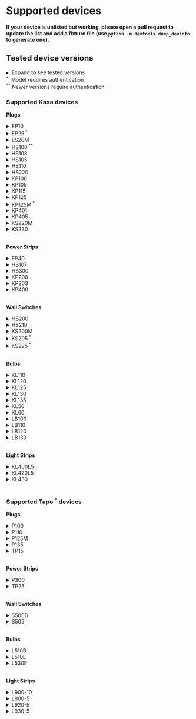 # Supported devices

**If your device is unlisted but working, please open a pull request to update the list and add a fixture file (use `python -m devtools.dump_devinfo` to generate one).**

## Tested device versions

&#x25B8;&nbsp; Expand to see tested versions<br>
<sup>*</sup>&nbsp; Model requires authentication<br>
<sup>**</sup> Newer versions require authentication

<!--SUPPORTED_START-->
### Supported Kasa devices

**Plugs**

<details><summary>EP10</summary>Hardware 1.0(US) Firmare 1.0.2</details>
<details><summary>EP25<sup> *</sup></summary>Hardware 2.6(US) Firmare 1.0.1<sup> *</sup><br>Hardware 2.6(US) Firmare 1.0.2<sup> *</sup></details>
<details><summary>ES20M</summary>Hardware 1.0(US) Firmare 1.0.8</details>
<details><summary>HS100<sup> **</sup></summary>Hardware 2.0(US) Firmare 1.5.6<br>Hardware 4.1(UK) Firmare 1.1.0<sup> *</sup><br>Hardware 1.0(US) Firmare 1.2.5<br>Hardware 1.0(UK) Firmare 1.2.6</details>
<details><summary>HS103</summary>Hardware 1.0(US) Firmare 1.5.7<br>Hardware 2.1(US) Firmare 1.1.4<br>Hardware 2.1(US) Firmare 1.1.2</details>
<details><summary>HS105</summary>Hardware 1.0(US) Firmare 1.2.9<br>Hardware 1.0(US) Firmare 1.5.6</details>
<details><summary>HS110</summary>Hardware 2.0(EU) Firmare 1.5.2<br>Hardware 4.0(EU) Firmare 1.0.4<br>Hardware 1.0(EU) Firmare 1.2.5<br>Hardware 1.0(US) Firmare 1.0.8</details>
<details><summary>HS220</summary>Hardware 1.0(US) Firmare 1.5.7<br>Hardware 2.0(US) Firmare 1.0.3<br>Hardware 1.0(US) Firmare 1.5.7</details>
<details><summary>KP100</summary>Hardware 3.0(US) Firmare 1.0.1</details>
<details><summary>KP105</summary>Hardware 1.0(UK) Firmare 1.0.7<br>Hardware 1.0(UK) Firmare 1.0.5</details>
<details><summary>KP115</summary>Hardware 1.0(US) Firmare 1.0.21<br>Hardware 1.0(US) Firmare 1.0.17<br>Hardware 1.0(EU) Firmare 1.0.16</details>
<details><summary>KP125</summary>Hardware 1.0(US) Firmare 1.0.6</details>
<details><summary>KP125M<sup> *</sup></summary>Hardware 1.0(US) Firmare 1.1.3<sup> *</sup></details>
<details><summary>KP401</summary>Hardware 1.0(US) Firmare 1.0.0</details>
<details><summary>KP405</summary>Hardware 1.0(US) Firmare 1.0.5</details>
<details><summary>KS220M</summary>Hardware 1.0(US) Firmare 1.0.4</details>
<details><summary>KS230</summary>Hardware 1.0(US) Firmare 1.0.14</details>
<br>

**Power Strips**

<details><summary>EP40</summary>Hardware 1.0(US) Firmare 1.0.2</details>
<details><summary>HS107</summary>Hardware 1.0(US) Firmare 1.0.8</details>
<details><summary>HS300</summary>Hardware 1.0(US) Firmare 1.0.10<br>Hardware 2.0(US) Firmare 1.0.3<br>Hardware 2.0(US) Firmare 1.0.12</details>
<details><summary>KP200</summary>Hardware 3.0(US) Firmare 1.0.3</details>
<details><summary>KP303</summary>Hardware 2.0(US) Firmare 1.0.3<br>Hardware 1.0(UK) Firmare 1.0.3</details>
<details><summary>KP400</summary>Hardware 1.0(US) Firmare 1.0.10<br>Hardware 2.0(US) Firmare 1.0.6</details>
<br>

**Wall Switches**

<details><summary>HS200</summary>Hardware 5.0(US) Firmare 1.0.2<br>Hardware 2.0(US) Firmare 1.5.7<br>Hardware 1.0(US) Firmare 1.1.0</details>
<details><summary>HS210</summary>Hardware 1.0(US) Firmare 1.5.8</details>
<details><summary>KS200M</summary>Hardware 1.0(US) Firmare 1.0.8</details>
<details><summary>KS205<sup> *</sup></summary>Hardware 1.0(US) Firmare 1.0.2<sup> *</sup></details>
<details><summary>KS225<sup> *</sup></summary>Hardware 1.0(US) Firmare 1.0.2<sup> *</sup></details>
<br>

**Bulbs**

<details><summary>KL110</summary>Hardware 1.0(US) Firmare 1.8.11</details>
<details><summary>KL120</summary>Hardware 1.0(US) Firmare 1.8.6</details>
<details><summary>KL125</summary>Hardware 4.0(US) Firmare 1.0.5<br>Hardware 2.0(US) Firmare 1.0.7<br>Hardware 1.20(US) Firmare 1.0.5</details>
<details><summary>KL130</summary>Hardware 1.0(US) Firmare 1.8.11<br>Hardware 1.0(EU) Firmare 1.8.8</details>
<details><summary>KL135</summary>Hardware 1.0(US) Firmare 1.0.6</details>
<details><summary>KL50</summary>Hardware 1.0(US) Firmare 1.1.13</details>
<details><summary>KL60</summary>Hardware 1.0(US) Firmare 1.1.13<br>Hardware 1.0(UN) Firmare 1.1.4</details>
<details><summary>LB100</summary>Hardware 1.0(US) Firmare 1.4.3</details>
<details><summary>LB110</summary>Hardware 1.0(US) Firmare 1.8.11</details>
<details><summary>LB120</summary>Hardware 1.0(US) Firmare 1.1.0</details>
<details><summary>LB130</summary>Hardware 1.0(US) Firmare 1.6.0</details>
<br>

**Light Strips**

<details><summary>KL400L5</summary>Hardware 1.0(US) Firmare 1.0.8<br>Hardware 1.0(US) Firmare 1.0.5</details>
<details><summary>KL420L5</summary>Hardware 1.0(US) Firmare 1.0.2</details>
<details><summary>KL430</summary>Hardware 2.0(US) Firmare 1.0.11<br>Hardware 2.0(US) Firmare 1.0.8<br>Hardware 1.0(US) Firmare 1.0.10<br>Hardware 2.0(US) Firmare 1.0.9<br>Hardware 2.0(UN) Firmare 1.0.8</details>
<br>


### Supported Tapo<sup> *</sup> devices

**Plugs**

<details><summary>P100</summary>Hardware 1.0.0 Firmare 1.3.7<br>Hardware 1.0.0 Firmare 1.1.3</details>
<details><summary>P110</summary>Hardware 1.0(EU) Firmare 1.2.3<br>Hardware 1.0(UK) Firmare 1.3.0</details>
<details><summary>P125M</summary>Hardware 1.0(US) Firmare 1.1.0</details>
<details><summary>P135</summary>Hardware 1.0(US) Firmare 1.0.5</details>
<details><summary>TP15</summary>Hardware 1.0(US) Firmare 1.0.3</details>
<br>

**Power Strips**

<details><summary>P300</summary>Hardware 1.0(EU) Firmare 1.0.7<br>Hardware 1.0(EU) Firmare 1.0.13</details>
<details><summary>TP25</summary>Hardware 1.0(US) Firmare 1.0.2</details>
<br>

**Wall Switches**

<details><summary>S500D</summary>Hardware 1.0(US) Firmare 1.0.5</details>
<details><summary>S505</summary>Hardware 1.0(US) Firmare 1.0.2</details>
<br>

**Bulbs**

<details><summary>L510B</summary>Hardware 3.0(EU) Firmare 1.0.5</details>
<details><summary>L510E</summary>Hardware 3.0(US) Firmare 1.0.5<br>Hardware 3.0(US) Firmare 1.1.2</details>
<details><summary>L530E</summary>Hardware 3.0(EU) Firmare 1.1.0<br>Hardware 3.0(EU) Firmare 1.0.6<br>Hardware 2.0(US) Firmare 1.1.0</details>
<br>

**Light Strips**

<details><summary>L900-10</summary>Hardware 1.0(US) Firmare 1.0.11<br>Hardware 1.0(EU) Firmare 1.0.17</details>
<details><summary>L900-5</summary>Hardware 1.0(EU) Firmare 1.1.0<br>Hardware 1.0(EU) Firmare 1.0.17</details>
<details><summary>L920-5</summary>Hardware 1.0(US) Firmare 1.1.3<br>Hardware 1.0(US) Firmare 1.1.0</details>
<details><summary>L930-5</summary>Hardware 1.0(US) Firmare 1.1.2</details>
<br>


<!--SUPPORTED_END-->
